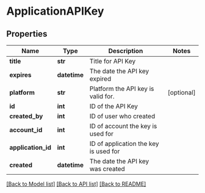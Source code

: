 # ApplicationAPIKey


## Properties
Name | Type | Description | Notes
------------ | ------------- | ------------- | -------------
**title** | **str** | Title for API Key | 
**expires** | **datetime** | The date the API key expired | 
**platform** | **str** | Platform the API key is valid for. | [optional] 
**id** | **int** | ID of the API Key | 
**created_by** | **int** | ID of user who created | 
**account_id** | **int** | ID of account the key is used for | 
**application_id** | **int** | ID of application the key is used for | 
**created** | **datetime** | The date the API key was created | 

[[Back to Model list]](../README.md#documentation-for-models) [[Back to API list]](../README.md#documentation-for-api-endpoints) [[Back to README]](../README.md)


